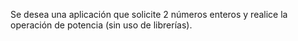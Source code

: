 Se desea una aplicación que solicite 2 números enteros y realice la operación de potencia (sin uso de librerías).
